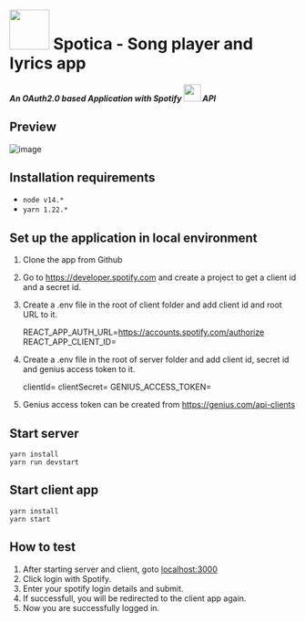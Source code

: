 # <img src="https://user-images.githubusercontent.com/44756803/135732324-2bb3486d-1bd6-4681-8c81-6e0bb7adf68e.png" width="70" height="70" />     Spotica - Song player and lyrics app
##### An OAuth2.0 based Application with Spotify <img src="https://user-images.githubusercontent.com/44756803/135732161-1c585dc5-236e-464a-9032-3b8947d82b9a.png" width="30" height="30" /> API

## Preview
<!-- ![image](https://user-images.githubusercontent.com/44756803/135732391-97adf268-e1bf-4b38-8833-5db7f8dfdb9f.png) -->
![image](https://user-images.githubusercontent.com/44756803/135753326-a0700682-d592-4d62-a738-69d4deea1a4b.png)


## Installation requirements

- `node v14.*`
- `yarn 1.22.*`

## Set up the application in local environment
1. Clone the app from Github
2. Go to https://developer.spotify.com and create a project to get a client id and a secret id.
3. Create a .env file in the root of client folder and add client id and root URL to it.

    REACT_APP_AUTH_URL=https://accounts.spotify.com/authorize
    REACT_APP_CLIENT_ID=<Client id>

4. Create a .env file in the root of server folder and add client id, secret id and genius access token to it.

    clientId=<Client id>
    clientSecret=<Secret id>
    GENIUS_ACCESS_TOKEN=<Genius access token>
    
5. Genius access token can be created from https://genius.com/api-clients

## Start server

    yarn install
    yarn run devstart

## Start client app

    yarn install
    yarn start

## How to test
1. After starting server and client, goto [localhost:3000](http://localhost:3000/)
2. Click login with Spotify.
3. Enter your spotify login details and submit.
4. If successfull, you will be redirected to the client app again.
5. Now you are successfully logged in.
